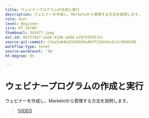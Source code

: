 ```yaml
---
title: ウェビナープログラムの作成と実行
description: ウェビナーを作成し、Marketoから管理する方法を説明します。
role: User
level: Beginner
jira: KT-10760
thumbnail: 345477.jpeg
exl-id: 06757667-eae0-41d8-ab0d-a70759f6532c
source-git-commit: c2aa5a0dbd22bb949a865f219e5ecbc2c96d6286
workflow-type: tm+mt
source-wordcount: '34'
ht-degree: 0%

---
```


# ウェビナープログラムの作成と実行

ウェビナーを作成し、Marketoから管理する方法を説明します。

>[!VIDEO](https://video.tv.adobe.com/v/345477/?quality=12&learn=on)
